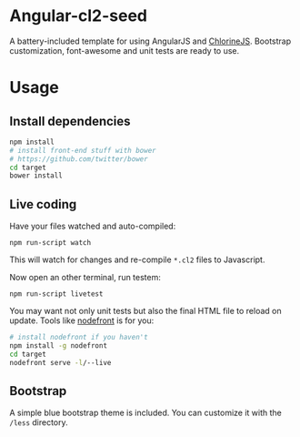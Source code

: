 Angular-cl2-seed
================
A battery-included template for using AngularJS and [ChlorineJS](https://github.com/chlorinejs/chlorine/wiki).
Bootstrap customization, font-awesome and unit tests are ready to use.

Usage
=====

Install dependencies
--------------------
```bash
npm install
# install front-end stuff with bower
# https://github.com/twitter/bower
cd target
bower install
```

Live coding
-----------

Have your files watched and auto-compiled:
```
npm run-script watch
```
This will watch for changes and re-compile `*.cl2` files to Javascript.

Now open an other terminal, run testem:
```
npm run-script livetest
```

You may want not only unit tests but also the final HTML file to reload on
 update. Tools like [nodefront](http://karthikv.github.io/nodefront/) is for you:

```bash
# install nodefront if you haven't
npm install -g nodefront
cd target
nodefront serve -l/--live
```

Bootstrap
---------
A simple blue bootstrap theme is included. You can customize it with the `/less` directory.
